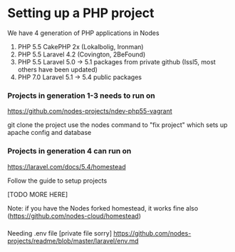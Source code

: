 # Setting up a PHP project

We have 4 generation of PHP applications in Nodes

1) PHP 5.5 CakePHP 2x (Lokalbolig, Ironman)
2) PHP 5.5 Laravel 4.2 (Covington, 2BeFound)
3) PHP 5.5 Laravel 5.0 -> 5.1 packages from private github (Issl5, most others have been updated)
4) PHP 7.0 Laravel 5.1 -> 5.4 public packages

### Projects in generation 1-3 needs to run on 
https://github.com/nodes-projects/ndev-php55-vagrant

git clone the project 
use the nodes command to "fix project" which sets up apache config and database

### Projects in generation 4 can run on 
https://laravel.com/docs/5.4/homestead

Follow the guide to setup projects

[TODO MORE HERE]

Note: if you have the Nodes forked homestead, it works fine also (https://github.com/nodes-cloud/homestead)

### 
Needing .env file [private file sorry]
https://github.com/nodes-projects/readme/blob/master/laravel/env.md

